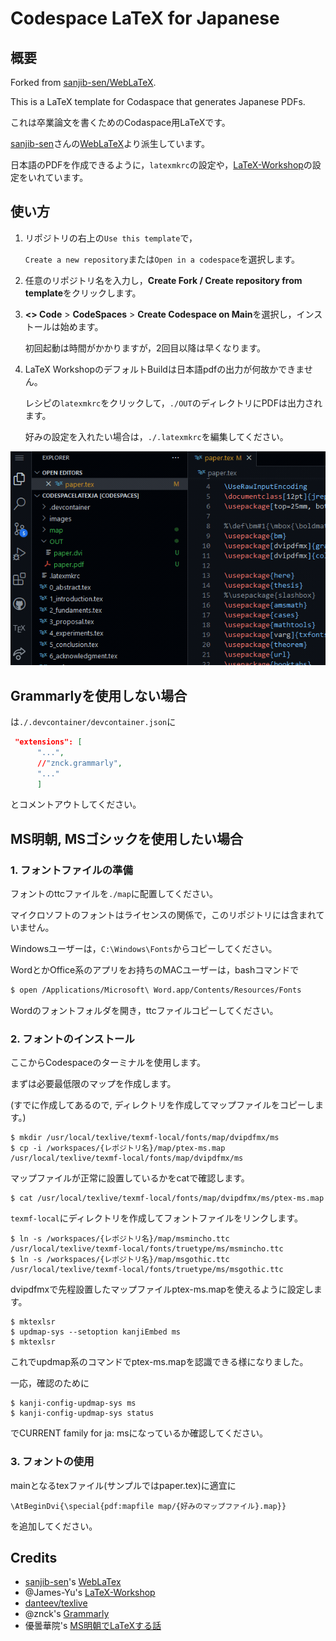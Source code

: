 # Codespace LaTeX for Japanese

## 概要
Forked from [sanjib-sen/WebLaTeX](https://github.com/sanjib-sen/WebLaTex).

This is a LaTeX template for Codaspace that generates Japanese PDFs.

これは卒業論文を書くためのCodaspace用LaTeXです。

[sanjib-sen](https://github.com/sanjib-sen)さんの[WebLaTeX](https://github.com/sanjib-sen/WebLaTex)より派生しています。

日本語のPDFを作成できるように，`latexmkrc`の設定や，[LaTeX-Workshop](https://github.com/James-Yu/LaTeX-Workshop)の設定をいれています。

## 使い方
1. リポジトリの右上の`Use this template`で，
   
   `Create a new repository`または`Open in a codespace`を選択します。
2. 任意のリポジトリ名を入力し，**Create Fork / Create repository from template**をクリックします。
3. **<> Code** > **CodeSpaces** > **Create Codespace on Main**を選択し，インストールは始めます。
   
   初回起動は時間がかかりますが，2回目以降は早くなります。
4. LaTeX WorkshopのデフォルトBuildは日本語pdfの出力が何故かできません。
   
   レシピの`latexmkrc`をクリックして，`./OUT`のディレクトリにPDFは出力されます。
   
   好みの設定を入れたい場合は，`./.latexmkrc`を編集してください。

![latexmkrc](/images/latex.gif)

## Grammarlyを使用しない場合
は`./.devcontainer/devcontainer.json`に
  ```json
   "extensions": [
        "...",
        //"znck.grammarly",
        "..."
        ]
  ```
  とコメントアウトしてください。
## MS明朝, MSゴシックを使用したい場合
### 1. フォントファイルの準備
フォントのttcファイルを`./map`に配置してください。

マイクロソフトのフォントはライセンスの関係で，このリポジトリには含まれていません。

Windowsユーザーは，`C:\Windows\Fonts`からコピーしてください。

WordとかOffice系のアプリをお持ちのMACユーザーは，bashコマンドで
```bash
$ open /Applications/Microsoft\ Word.app/Contents/Resources/Fonts
```
Wordのフォントフォルダを開き，ttcファイルコピーしてください。

### 2. フォントのインストール
ここからCodespaceのターミナルを使用します。

まずは必要最低限のマップを作成します。

(すでに作成してあるので, ディレクトリを作成してマップファイルをコピーします。)
```terminal
$ mkdir /usr/local/texlive/texmf-local/fonts/map/dvipdfmx/ms
$ cp -i /workspaces/{レポジトリ名}/map/ptex-ms.map /usr/local/texlive/texmf-local/fonts/map/dvipdfmx/ms
```
マップファイルが正常に設置しているかをcatで確認します。
```
$ cat /usr/local/texlive/texmf-local/fonts/map/dvipdfmx/ms/ptex-ms.map
```
`texmf-local`にディレクトリを作成してフォントファイルをリンクします。
```
$ ln -s /workspaces/{レポジトリ名}/map/msmincho.ttc /usr/local/texlive/texmf-local/fonts/truetype/ms/msmincho.ttc
$ ln -s /workspaces/{レポジトリ名}/map/msgothic.ttc /usr/local/texlive/texmf-local/fonts/truetype/ms/msgothic.ttc
```
dvipdfmxで先程設置したマップファイルptex-ms.mapを使えるように設定します。
```
$ mktexlsr
$ updmap-sys --setoption kanjiEmbed ms
$ mktexlsr
```
これでupdmap系のコマンドでptex-ms.mapを認識できる様になりました。

一応，確認のために
```
$ kanji-config-updmap-sys ms
$ kanji-config-updmap-sys status
```
でCURRENT family for ja: msになっているか確認してください。

### 3. フォントの使用
mainとなるtexファイル(サンプルではpaper.tex)に適宜に
```
\AtBeginDvi{\special{pdf:mapfile map/{好みのマップファイル}.map}}
```
を追加してください。
## Credits
- [sanjib-sen](https://github.com/sanjib-sen)'s [WebLaTex](https://github.com/sanjib-sen/WebLaTex)
- @James-Yu's [LaTeX-Workshop](https://github.com/James-Yu/LaTeX-Workshop) 
- [danteev/texlive](https://github.com/dante-ev/docker-texlive)
- @znck's [Grammarly](https://github.com/znck/grammarly)
- 優曇華院's [MS明朝でLaTeXする話](https://omedstu.jimdofree.com/2019/05/29/ms%E6%98%8E%E6%9C%9D%E3%81%A7latex%E3%81%99%E3%82%8B%E8%A9%B1-mac%E7%B7%A8/)